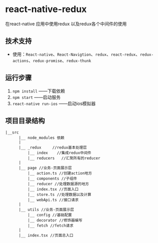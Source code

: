 # react-native-redux
在react-native 应用中使用redux 以及redux各个中间件的使用

## 技术支持
- 使用：`React-native`、`React-Navigtion`、`redux`、`react-redux`、`redux-actions`、`redux-promise`、`redux-thunk`


## 运行步骤
1. `npm install`  ——下载依赖
2. `npm start` ——启动服务
3. `react-native run-ios`  ——启动ios模拟器



## 项目目录结构

```
|__src
      |__ node_modules 依赖
      |
      |__ _redux     //redux基本处理层
          |__ index    //集成redux中间件
          |__ reducers   //汇聚所有的reducer
      |
      |__ page //业务-页面展示层
          |__ action.ts //创建action地方
          |__ components //子组件      
          |__ reducer //处理数据源的地方  
          |__ index.tsx //页面入口
          |__ store.ts //处理数据以及计算
          |__ webApi.ts //接口请求
      |
      |__ utils //业务-页面展示层
          |__ config //基础配置
          |__ decorator //修饰器编写
          |__ fetch //fetch请求
      |
      |__ index.tsx //页面总入口

```
